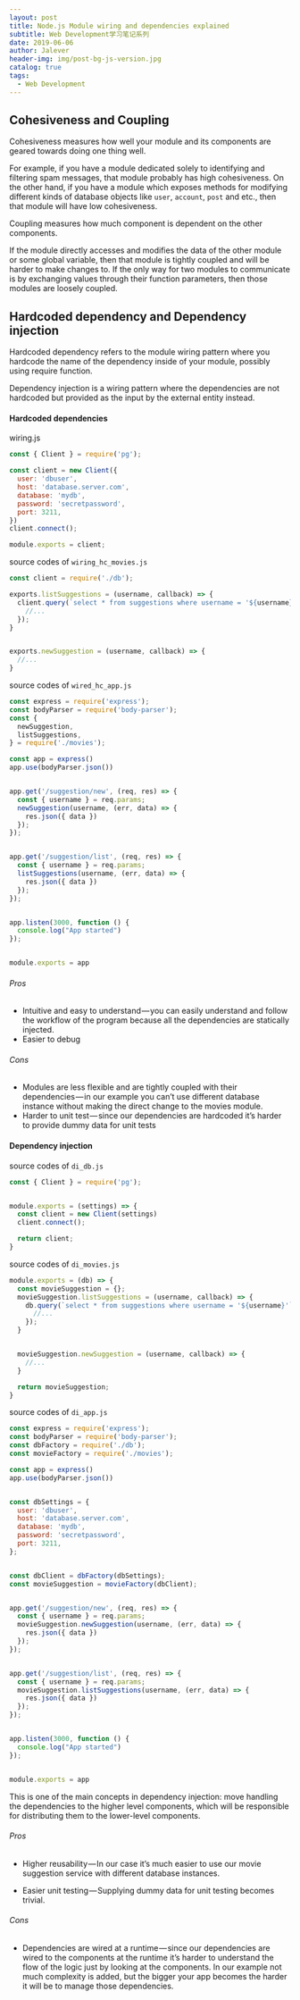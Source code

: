 ```yaml
---
layout: post
title: Node.js Module wiring and dependencies explained
subtitle: Web Development学习笔记系列
date: 2019-06-06
author: Jalever
header-img: img/post-bg-js-version.jpg
catalog: true
tags:
  - Web Development
---
```


## Cohesiveness and Coupling
Cohesiveness measures how well your module and its components are geared towards doing one thing well.

For example, if you have a module dedicated solely to identifying and filtering spam messages, that module probably has high cohesiveness. On the other hand, if you have a module which exposes methods for modifying different kinds of database objects like `user`, `account`, `post` and etc., then that module will have low cohesiveness.

Coupling measures how much component is dependent on the other components.

If the module directly accesses and modifies the data of the other module or some global variable, then that module is tightly coupled and will be harder to make changes to. If the only way for two modules to communicate is by exchanging values through their function parameters, then those modules are loosely coupled.

## Hardcoded dependency and Dependency injection

Hardcoded dependency refers to the module wiring pattern where you hardcode the name of the dependency inside of your module, possibly using require function.

Dependency injection is a wiring pattern where the dependencies are not hardcoded but provided as the input by the external entity instead.

#### Hardcoded dependencies
wiring.js
```js
const { Client } = require('pg');

const client = new Client({
  user: 'dbuser',
  host: 'database.server.com',
  database: 'mydb',
  password: 'secretpassword',
  port: 3211,
})
client.connect();

module.exports = client;
```

source codes of `wiring_hc_movies.js`
```js
const client = require('./db');

exports.listSuggestions = (username, callback) => {
  client.query(`select * from suggestions where username = '${username}'`, (err, res) => {
    //...
  });
}


exports.newSuggestion = (username, callback) => {
  //...
}
```

source codes of `wired_hc_app.js`
```js
const express = require('express');
const bodyParser = require('body-parser');
const {
  newSuggestion,
  listSuggestions,
} = require('./movies');

const app = express()
app.use(bodyParser.json())


app.get('/suggestion/new', (req, res) => {
  const { username } = req.params;
  newSuggestion(username, (err, data) => {
    res.json({ data })
  });
});


app.get('/suggestion/list', (req, res) => {
  const { username } = req.params;
  listSuggestions(username, (err, data) => {
    res.json({ data })
  });
});


app.listen(3000, function () {
  console.log("App started")
});


module.exports = app
```

###### Pros
- Intuitive and easy to understand — you can easily understand and follow the workflow of the program because all the dependencies are statically injected.
- Easier to debug

###### Cons
- Modules are less flexible and are tightly coupled with their dependencies — in our example you can’t use different database instance without making the direct change to the movies module.
- Harder to unit test — since our dependencies are hardcoded it’s harder to provide dummy data for unit tests

#### Dependency injection

source codes of `di_db.js`
```js
const { Client } = require('pg');


module.exports = (settings) => {
  const client = new Client(settings)
  client.connect();

  return client;
}

```

source codes of `di_movies.js`
```js
module.exports = (db) => {
  const movieSuggestion = {};
  movieSuggestion.listSuggestions = (username, callback) => {
    db.query(`select * from suggestions where username = '${username}'`, (err, res) => {
      //...
    });
  }


  movieSuggestion.newSuggestion = (username, callback) => {
    //...
  }

  return movieSuggestion;
}
```

source codes of `di_app.js`
```js
const express = require('express');
const bodyParser = require('body-parser');
const dbFactory = require('./db');
const movieFactory = require('./movies');

const app = express()
app.use(bodyParser.json())


const dbSettings = {
  user: 'dbuser',
  host: 'database.server.com',
  database: 'mydb',
  password: 'secretpassword',
  port: 3211,
};


const dbClient = dbFactory(dbSettings);
const movieSuggestion = movieFactory(dbClient);


app.get('/suggestion/new', (req, res) => {
  const { username } = req.params;
  movieSuggestion.newSuggestion(username, (err, data) => {
    res.json({ data })
  });
});


app.get('/suggestion/list', (req, res) => {
  const { username } = req.params;
  movieSuggestion.listSuggestions(username, (err, data) => {
    res.json({ data })
  });
});


app.listen(3000, function () {
  console.log("App started")
});


module.exports = app
```

This is one of the main concepts in dependency injection: move handling the dependencies to the higher level components, which will be responsible for distributing them to the lower-level components.

###### Pros

- Higher reusability — In our case it’s much easier to use our movie suggestion service with different database instances.

- Easier unit testing — Supplying dummy data for unit testing becomes trivial.

###### Cons

- Dependencies are wired at a runtime — since our dependencies are wired to the components at the runtime it’s harder to understand the flow of the logic just by looking at the components. In our example not much complexity is added, but the bigger your app becomes the harder it will be to manage those dependencies.
